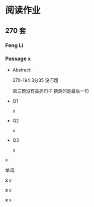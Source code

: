# 阅读作业

## 270 套

### Feng Li

### Passage x

- Abstract:

  270-194 3分35 没问题 

  第三题没有高亮句子 猜测的是最后一句

- Q1

  x

- Q2

  x

- Q3

  x

x

单词:

**x** x

**x** x

**x** x
